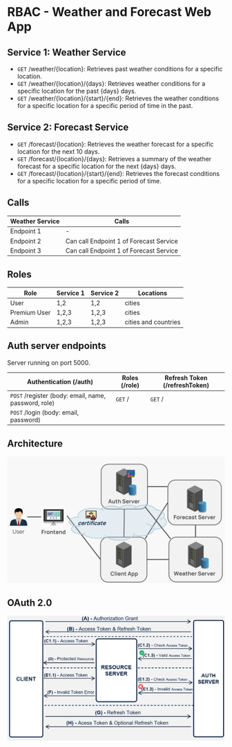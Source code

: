 # RBAC - Weather and Forecast Web App

## Service 1: Weather Service

-   `GET` /weather/{location}: Retrieves past weather conditions for a specific location.
-   `GET` /weather/{location}/{days}: Retrieves weather conditions for a specific location for the past {days} days.
-   `GET` /weather/{location}/{start}/{end}: Retrieves the weather conditions for a specific location for a specific period of time in the past.

## Service 2: Forecast Service

-   `GET` /forecast/{location}: Retrieves the weather forecast for a specific location for the next 10 days.
-   `GET` /forecast/{location}/{days}: Retrieves a summary of the weather forecast for a specific location for the next {days} days.
-   `GET` /forecast/{location}/{start}/{end}: Retrieves the forecast conditions for a specific location for a specific period of time.

## Calls

| Weather Service | Calls                                   |
| --------------- | --------------------------------------- |
| Endpoint 1      | -                                       |
| Endpoint 2      | Can call Endpoint 1 of Forecast Service |
| Endpoint 3      | Can call Endpoint 1 of Forecast Service |

## Roles

| Role         | Service 1 | Service 2 | Locations            |
| ------------ | --------- | --------- | -------------------- |
| User         | 1,2       | 1,2       | cities               |
| Premium User | 1,2,3     | 1,2,3     | cities               |
| Admin        | 1,2,3     | 1,2,3     | cities and countries |

## Auth server endpoints

Server running on port 5000.

| Authentication (/auth)                               | Roles (/role) | Refresh Token (/refreshToken) |
| ---------------------------------------------------- | ------------- | ----------------------------- |
| `POST` /register (body: email, name, password, role) | `GET` /       | `GET` /                       |
| `POST` /login (body: email, password)                |               |                               |

## Architecture

![architecture](./architecture.png 'Web App Architecture')

## OAuth 2.0

![Architecture using OAuth 2.0](./oauth.png 'OAuth 2.0')
